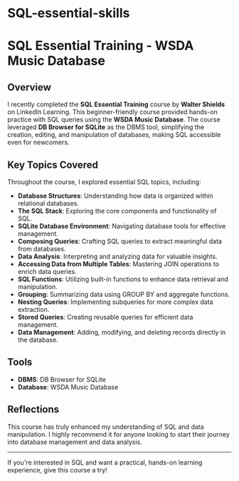 # SQL-essential-skills
# SQL Essential Training - WSDA Music Database

## Overview
I recently completed the **SQL Essential Training** course by **Walter Shields** on LinkedIn Learning. This beginner-friendly course provided hands-on practice with SQL queries using the **WSDA Music Database**. The course leveraged **DB Browser for SQLite** as the DBMS tool, simplifying the creation, editing, and manipulation of databases, making SQL accessible even for newcomers.

## Key Topics Covered
Throughout the course, I explored essential SQL topics, including:

- **Database Structures**: Understanding how data is organized within relational databases.
- **The SQL Stack**: Exploring the core components and functionality of SQL.
- **SQLite Database Environment**: Navigating database tools for effective management.
- **Composing Queries**: Crafting SQL queries to extract meaningful data from databases.
- **Data Analysis**: Interpreting and analyzing data for valuable insights.
- **Accessing Data from Multiple Tables**: Mastering JOIN operations to enrich data queries.
- **SQL Functions**: Utilizing built-in functions to enhance data retrieval and manipulation.
- **Grouping**: Summarizing data using GROUP BY and aggregate functions.
- **Nesting Queries**: Implementing subqueries for more complex data extraction.
- **Stored Queries**: Creating reusable queries for efficient data management.
- **Data Management**: Adding, modifying, and deleting records directly in the database.

## Tools
- **DBMS**: DB Browser for SQLite
- **Database**: WSDA Music Database

## Reflections
This course has truly enhanced my understanding of SQL and data manipulation. I highly recommend it for anyone looking to start their journey into database management and data analysis.

---

If you're interested in SQL and want a practical, hands-on learning experience, give this course a try!

